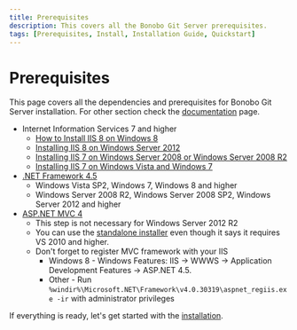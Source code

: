 ```yaml
---
title: Prerequisites
description: This covers all the Bonobo Git Server prerequisites.
tags: [Prerequisites, Install, Installation Guide, Quickstart]
---
```


Prerequisites
=============================

This page covers all the dependencies and prerequisites for Bonobo Git Server installation. For other section check the [documentation](/documentation/) page.

* Internet Information Services 7 and higher
    * [How to Install IIS 8 on Windows 8](http://www.howtogeek.com/112455/how-to-install-iis-8-on-windows-8/)
    * [Installing IIS 8 on Windows Server 2012](http://www.iis.net/learn/get-started/whats-new-in-iis-8/installing-iis-8-on-windows-server-2012)
    * [Installing IIS 7 on Windows Server 2008 or Windows Server 2008 R2](http://www.iis.net/learn/install/installing-iis-7/installing-iis-7-and-above-on-windows-server-2008-or-windows-server-2008-r2)
    * [Installing IIS 7 on Windows Vista and Windows 7](http://www.iis.net/learn/install/installing-iis-7/installing-iis-on-windows-vista-and-windows-7)
* [.NET Framework 4.5](http://www.microsoft.com/en-us/download/details.aspx?id=30653)
    * Windows Vista SP2, Windows 7, Windows 8 and higher
    * Windows Server 2008 R2, Windows Server 2008 SP2, Windows Server 2012 and higher
* [ASP.NET MVC 4](http://www.asp.net/mvc/mvc4)
    * This step is not necessary for Windows Server 2012 R2
    * You can use the [standalone installer](http://www.microsoft.com/en-us/download/details.aspx?id=30683) even though it says it requires VS 2010 and higher.
    * Don't forget to register MVC framework with your IIS
        * Windows 8 - Windows Features: IIS -> WWWS -> Application Development Features -> ASP.NET 4.5.
        * Other - Run `%windir%\Microsoft.NET\Framework\v4.0.30319\aspnet_regiis.exe -ir` with administrator privileges


If everything is ready, let's get started with the [installation](/install/).
